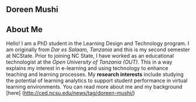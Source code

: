 ## Doreen Mushi

## About Me
Hello! I am a PhD student in the Learning Design and Technology program. I am originally from _Dar es Salaam, Tanzania_ and this is my second semester at NCState. Prior to joining NC State, I have worked as an educational technologist at the _Open University of Tanzania (OUT)_. This in a way explains my interest in e-learning and using technology to enhance teaching and learning processes. 
My **research interests** include studying the potential of learning analytics to support student performance in virtual learning environments. You can read more about me and my background [here] (http://ced.ncsu.edu/news/tag/doreen-mushi/)
